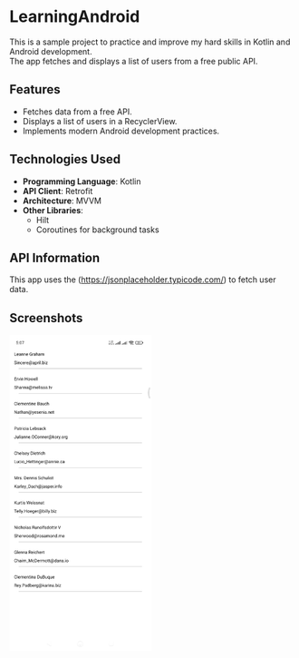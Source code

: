 # LearningAndroid
This is a sample project to practice and improve my hard skills in Kotlin and Android development.  
The app fetches and displays a list of users from a free public API.

## Features
- Fetches data from a free API.
- Displays a list of users in a RecyclerView.
- Implements modern Android development practices.

## Technologies Used
- **Programming Language**: Kotlin
- **API Client**: Retrofit
- **Architecture**: MVVM
- **Other Libraries**:
    - Hilt
    - Coroutines for background tasks

## API Information
This app uses the (https://jsonplaceholder.typicode.com/) to fetch user data.

## Screenshots
<img src="app/src/main/res/images/img.png" width="250"/>